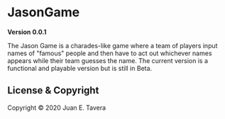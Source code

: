 # JasonGame

**Version 0.0.1**

The Jason Game is a charades-like game where a team of players input names of "famous" people and then have to act out whichever names appears while their team guesses the name. The current version is a functional and playable version but is still in Beta.

## License & Copyright

Copyright © 2020 Juan E. Tavera 
